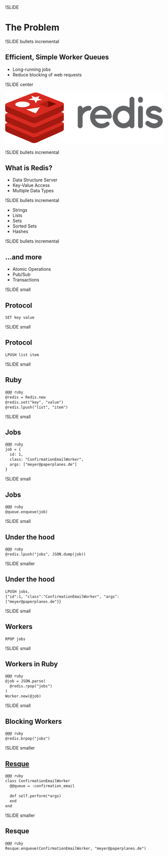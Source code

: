 !SLIDE

# The Problem #

!SLIDE bullets incremental

## Efficient, Simple Worker Queues ##

* Long-running jobs
* Reduce blocking of web requests

!SLIDE center

<a href="http://redis.io"><img src="redis.png"></a>

!SLIDE bullets incremental

## What is Redis? ##

* Data Structure Server
* Key-Value Access
* Multiple Data Types

!SLIDE bullets incremental

* Strings
* Lists
* Sets
* Sorted Sets
* Hashes

!SLIDE bullets incremental

## ...and more ##

* Atomic Operations
* Pub/Sub
* Transactions

!SLIDE small

## Protocol

    SET key value

!SLIDE small

## Protocol

    LPUSH list item

!SLIDE small

## Ruby

    @@@ ruby
    @redis = Redis.new
    @redis.set("key", "value")
    @redis.lpush("list", "item")

!SLIDE small

## Jobs

    @@@ ruby
    job = {
      id: 1,
      class: "ConfirmationEmailWorker",
      args: ["meyer@paperplanes.de"]
    }

!SLIDE small

## Jobs

    @@@ ruby
    @queue.enqueue(job)

!SLIDE small

## Under the hood

    @@@ ruby
    @redis.lpush("jobs", JSON.dump(job))

!SLIDE smaller

## Under the hood

    LPUSH jobs,
    {"id":1, "class":"ConfirmationEmailWorker", "args":["meyer@paperplanes.de"]}

!SLIDE small

## Workers

    RPOP jobs

!SLIDE small

## Workers in Ruby

    @@@ ruby
    @job = JSON.parse(
      @redis.rpop("jobs")
    )
    Worker.new(@job)

!SLIDE small

## Blocking Workers

    @@@ ruby
    @redis.brpop("jobs")

!SLIDE smaller

## [Resque](http://github.com/defunkt/resque)

    @@@ ruby
    class ConfirmationEmailWorker
      @@queue = :confirmation_email

      def self.perform(*args)
      end
    end

!SLIDE smaller

## Resque

    @@@ ruby
    Resque.enqueue(ConfirmationEmailWorker, "meyer@paperplanes.de")
